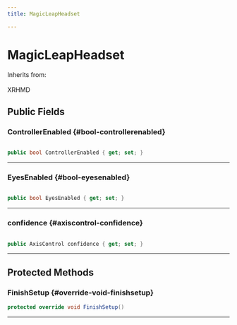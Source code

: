 ```yaml
---
title: MagicLeapHeadset

---
```


# MagicLeapHeadset







Inherits from: <br></br>XRHMD




## Public Fields

### ControllerEnabled {#bool-controllerenabled}

```csharp

public bool ControllerEnabled { get; set; }

```






-----------

### EyesEnabled {#bool-eyesenabled}

```csharp

public bool EyesEnabled { get; set; }

```






-----------

### confidence {#axiscontrol-confidence}

```csharp

public AxisControl confidence { get; set; }

```






-----------

## Protected Methods

### FinishSetup {#override-void-finishsetup}

```csharp
protected override void FinishSetup()
```






-----------


